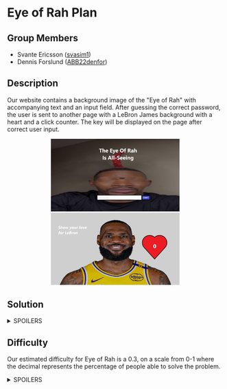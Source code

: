 # Eye of Rah Plan

## Group Members
- Svante Ericsson ([svasim1](https://github.com/svasim1))
- Dennis Forslund ([ABB22denfor](https://github.com/ABB22denfor))

## Description
Our website contains a background image of the "Eye of Rah" with accompanying text and an input field. 
After guessing the correct password, the user is sent to another page with a LeBron James background with a heart and a click counter. 
The key will be displayed on the page after correct user input.

<div style="text-align: center;">
    <img src="./images/eye-of-rah.jpg" alt="eye-of-rah image" width="300"/>
    <img src="./images/lebonbon.png" alt="LeBron image" width="300"/>
</div>

## Solution
<details>
    <summary>SPOILERS</summary>
    <p>The user should use SQL injection to solve the first page and get the password, with a command similar to:</p>
    <pre><code>SELECT password FROM brainrot WHERE meme = 'eye-of-rah'</code></pre>
    <p>The second page is solved by reaching LeBrons career points tally clicks using web devtools as help.</p>
</details>

## Difficulty
Our estimated difficulty for Eye of Rah is a 0.3, on a scale from 0-1 where the decimal represents the percentage of people able to solve the problem.

<details>
    <summary>SPOILERS</summary>
    <p>The difficulty of 0.3 is based on the fact that SQL injection is a known technique but requires some knowledge to execute properly.</p>
</details>
